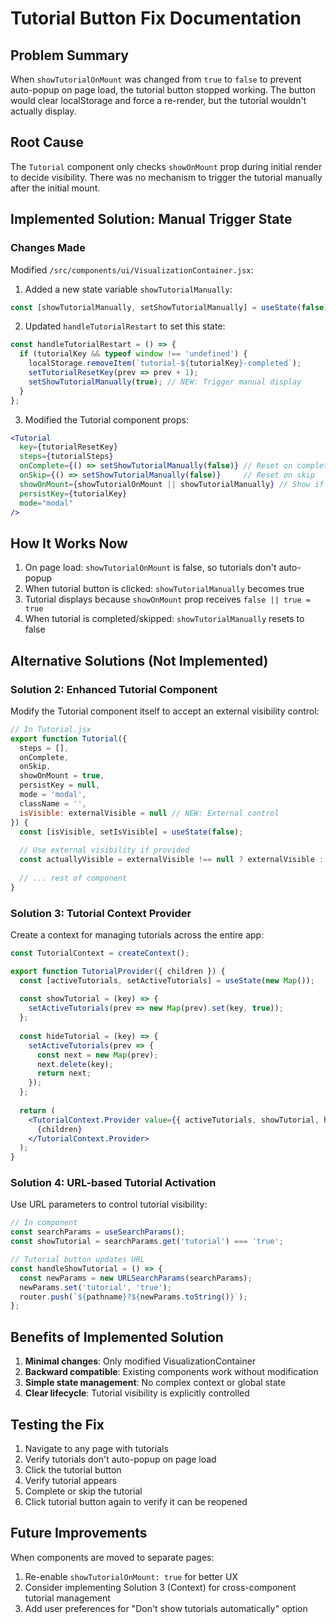 # Tutorial Button Fix Documentation

## Problem Summary
When `showTutorialOnMount` was changed from `true` to `false` to prevent auto-popup on page load, the tutorial button stopped working. The button would clear localStorage and force a re-render, but the tutorial wouldn't actually display.

## Root Cause
The `Tutorial` component only checks `showOnMount` prop during initial render to decide visibility. There was no mechanism to trigger the tutorial manually after the initial mount.

## Implemented Solution: Manual Trigger State

### Changes Made
Modified `/src/components/ui/VisualizationContainer.jsx`:

1. Added a new state variable `showTutorialManually`:
```jsx
const [showTutorialManually, setShowTutorialManually] = useState(false);
```

2. Updated `handleTutorialRestart` to set this state:
```jsx
const handleTutorialRestart = () => {
  if (tutorialKey && typeof window !== 'undefined') {
    localStorage.removeItem(`tutorial-${tutorialKey}-completed`);
    setTutorialResetKey(prev => prev + 1);
    setShowTutorialManually(true); // NEW: Trigger manual display
  }
};
```

3. Modified the Tutorial component props:
```jsx
<Tutorial
  key={tutorialResetKey}
  steps={tutorialSteps}
  onComplete={() => setShowTutorialManually(false)} // Reset on complete
  onSkip={() => setShowTutorialManually(false)}     // Reset on skip
  showOnMount={showTutorialOnMount || showTutorialManually} // Show if either is true
  persistKey={tutorialKey}
  mode="modal"
/>
```

## How It Works Now
1. On page load: `showTutorialOnMount` is false, so tutorials don't auto-popup
2. When tutorial button is clicked: `showTutorialManually` becomes true
3. Tutorial displays because `showOnMount` prop receives `false || true = true`
4. When tutorial is completed/skipped: `showTutorialManually` resets to false

## Alternative Solutions (Not Implemented)

### Solution 2: Enhanced Tutorial Component
Modify the Tutorial component itself to accept an external visibility control:

```jsx
// In Tutorial.jsx
export function Tutorial({ 
  steps = [], 
  onComplete, 
  onSkip,
  showOnMount = true,
  persistKey = null,
  mode = 'modal',
  className = '',
  isVisible: externalVisible = null // NEW: External control
}) {
  const [isVisible, setIsVisible] = useState(false);
  
  // Use external visibility if provided
  const actuallyVisible = externalVisible !== null ? externalVisible : isVisible;
  
  // ... rest of component
}
```

### Solution 3: Tutorial Context Provider
Create a context for managing tutorials across the entire app:

```jsx
const TutorialContext = createContext();

export function TutorialProvider({ children }) {
  const [activeTutorials, setActiveTutorials] = useState(new Map());
  
  const showTutorial = (key) => {
    setActiveTutorials(prev => new Map(prev).set(key, true));
  };
  
  const hideTutorial = (key) => {
    setActiveTutorials(prev => {
      const next = new Map(prev);
      next.delete(key);
      return next;
    });
  };
  
  return (
    <TutorialContext.Provider value={{ activeTutorials, showTutorial, hideTutorial }}>
      {children}
    </TutorialContext.Provider>
  );
}
```

### Solution 4: URL-based Tutorial Activation
Use URL parameters to control tutorial visibility:

```jsx
// In component
const searchParams = useSearchParams();
const showTutorial = searchParams.get('tutorial') === 'true';

// Tutorial button updates URL
const handleShowTutorial = () => {
  const newParams = new URLSearchParams(searchParams);
  newParams.set('tutorial', 'true');
  router.push(`${pathname}?${newParams.toString()}`);
};
```

## Benefits of Implemented Solution
1. **Minimal changes**: Only modified VisualizationContainer
2. **Backward compatible**: Existing components work without modification
3. **Simple state management**: No complex context or global state
4. **Clear lifecycle**: Tutorial visibility is explicitly controlled

## Testing the Fix
1. Navigate to any page with tutorials
2. Verify tutorials don't auto-popup on page load
3. Click the tutorial button
4. Verify tutorial appears
5. Complete or skip the tutorial
6. Click tutorial button again to verify it can be reopened

## Future Improvements
When components are moved to separate pages:
1. Re-enable `showTutorialOnMount: true` for better UX
2. Consider implementing Solution 3 (Context) for cross-component tutorial management
3. Add user preferences for "Don't show tutorials automatically" option